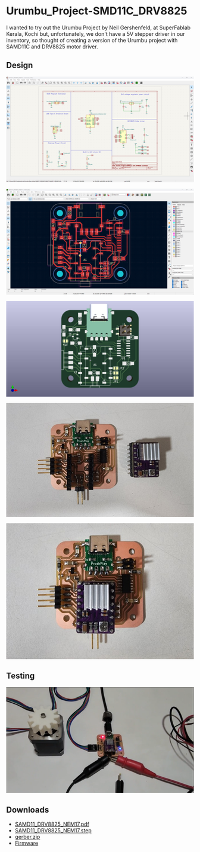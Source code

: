 # Urumbu_Project-SMD11C_DRV8825

I wanted to try out the Urumbu Project by Neil Gershenfeld, at SuperFablab Kerala, Kochi but, unfortunately, we don't have a 5V stepper driver in our inventory, so thought of creating a version of the Urumbu project with SAMD11C and DRV8825 motor driver.

## Design
![alt text](media/schematic.png)


![alt text](media/pcb.png)

![alt text](media/SAMD11_DRV8825_NEM17.jpg)

![alt text](media/soldered.jpg)


![alt text](media/soldered-and-assmbeled.jpg)

## Testing


[![Watch the video](media/video.png)](https://gitlab.fabcloud.org/saheen.palayi/urumbu_project-smd11c_drv8825/-/raw/main/media/Test.mp4)


## Downloads
- [SAMD11_DRV8825_NEM17.pdf](<design files/Kicad Files/SAMD11_DRV8825_NEM17.pdf>)
- [SAMD11_DRV8825_NEM17.step](<design files/Kicad Files/SAMD11_DRV8825_NEM17.step>)
- [gerber.zip](<design files/Gerber Files/gerber.zip>)
- [Firmware](firmware/urumbu-d11c-drv8825/urumbu-d11c-drv8825.ino)